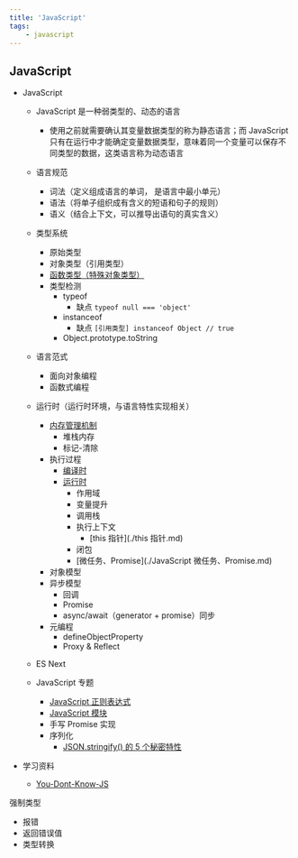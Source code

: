 ```yaml
---
title: 'JavaScript'
tags:
	- javascript
---
```

## JavaScript

- JavaScript
  - JavaScript 是一种弱类型的、动态的语言
    - 使用之前就需要确认其变量数据类型的称为静态语言；而 JavaScript 只有在运行中才能确定变量数据类型，意味着同一个变量可以保存不同类型的数据，这类语言称为动态语言
  - 语言规范
    - 词法（定义组成语言的单词， 是语言中最小单元）
    - 语法（将单子组织成有含义的短语和句子的规则）
    - 语义（结合上下文，可以推导出语句的真实含义）
  - 类型系统
    - 原始类型
    - 对象类型（引用类型）
    - [函数类型（特殊对象类型）](./JavaScript%20函数.md)
    - 类型检测
      - typeof
        - 缺点 `typeof null === 'object'`
      - instanceof
        - 缺点 `[引用类型] instanceof Object // true`
      - Object.prototype.toString
  - 语言范式
    - 面向对象编程
    - 函数式编程
  - 运行时（运行时环境，与语言特性实现相关）
    - [内存管理机制](./JavaScript%20内存管理机制.md)
      - 堆栈内存
      - 标记-清除
    - 执行过程
      - [编译时](./JavaScript%20代码执行过程（编译时）.md)
      - [运行时](./JavaScript%20代码执行过程（运行时）.md)
        - 作用域
        - 变量提升
        - 调用栈
        - 执行上下文
          - [this 指针](./this 指针.md)
        - 闭包
        - [微任务、Promise](./JavaScript 微任务、Promise.md)
    - 对象模型
    - 异步模型
      - 回调
      - Promise
      - async/await（generator + promise）同步
    - 元编程
      - defineObjectProperty
      - Proxy & Reflect
  - ES Next

  - JavaScript 专题
    - [JavaScript 正则表达式](./JavaScript%20正则表达式.md)
    - [JavaScript 模块](./JavaScript%20模块.md)
    - 手写 Promise 实现
    - 序列化
      - [JSON.stringify() 的 5 个秘密特性](https://medium.com/javascript-in-plain-english/5-secret-features-of-json-stringify-c699340f9f27)

- 学习资料
  - [You-Dont-Know-JS](https://github.com/getify/You-Dont-Know-JS)


强制类型
- 报错
- 返回错误值
- 类型转换
